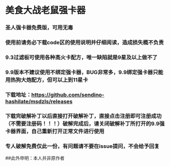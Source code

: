 # 美食大战老鼠强卡器
### 圣人强卡器免费版，可用无毒
### 使用前请务必下载code区的使用说明并仔细阅读，造成损失概不负责
### 9.3过滤板可使用各种高火卡配方，唯一缺陷就是9星及以上做不了
### 9.9版本不建议使用不绑定强卡器，BUG非常多，9.9绑定强卡器只能用热狗大炮配方，但可以上到11星卡
### 下载地址：https://github.com/sendino-hashilate/msdzls/releases
### 下载完破解补丁以后直接打开破解补丁，直接点击注册即可注册成功（不需要注册码！！！）破解完成后，请关闭破解补丁所打开的9.9强卡器界面，自己重新打开正常文件进行使用
### 专人破解免费仅此一份，有问题请不要在issue提问，不会给予回复
##此外申明：本人并非原作者
